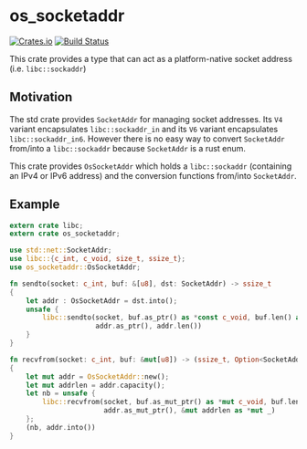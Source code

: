 # os_socketaddr

[![Crates.io][crates-badge]][crates-url]
[![Build Status][actions-badge]][actions-url]

[crates-badge]:  https://img.shields.io/crates/v/os_socketaddr.svg
[crates-url]:    https://crates.io/crates/os_socketaddr
[actions-badge]: https://github.com/a-ba/os_socketaddr/workflows/CI/badge.svg?branch=master
[actions-url]:   https://github.com/a-ba/os_socketaddr/actions?query=workflow%3ACI+branch%3Amaster


This crate provides a type that can act as a platform-native socket address
(i.e. `libc::sockaddr`)

## Motivation

The std crate provides `SocketAddr` for managing socket addresses. Its `V4` variant
encapsulates `libc::sockaddr_in` and its `V6` variant encapsulates `libc::sockaddr_in6`.
However there is no easy way to convert `SocketAddr` from/into a `libc::sockaddr` because
`SocketAddr` is a rust enum.

This crate provides `OsSocketAddr` which holds a `libc::sockaddr` (containing an IPv4 or IPv6
address) and the conversion functions from/into `SocketAddr`.

## Example

```rust
extern crate libc;
extern crate os_socketaddr;

use std::net::SocketAddr;
use libc::{c_int, c_void, size_t, ssize_t};
use os_socketaddr::OsSocketAddr;

fn sendto(socket: c_int, buf: &[u8], dst: SocketAddr) -> ssize_t
{
    let addr : OsSocketAddr = dst.into();
    unsafe {
        libc::sendto(socket, buf.as_ptr() as *const c_void, buf.len() as size_t, 0,
                     addr.as_ptr(), addr.len())
    }
}

fn recvfrom(socket: c_int, buf: &mut[u8]) -> (ssize_t, Option<SocketAddr>)
{
    let mut addr = OsSocketAddr::new();
    let mut addrlen = addr.capacity();
    let nb = unsafe {
        libc::recvfrom(socket, buf.as_mut_ptr() as *mut c_void, buf.len(), 0,
                       addr.as_mut_ptr(), &mut addrlen as *mut _)
    };
    (nb, addr.into())
}
```
